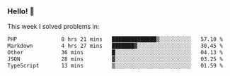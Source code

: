 ### Hello! 👋

This week I solved problems in:

<!--START_SECTION:waka-->

```txt
PHP              8 hrs 21 mins   ██████████████▒░░░░░░░░░░   57.10 %
Markdown         4 hrs 27 mins   ███████▓░░░░░░░░░░░░░░░░░   30.45 %
Other            36 mins         █░░░░░░░░░░░░░░░░░░░░░░░░   04.13 %
JSON             28 mins         ▓░░░░░░░░░░░░░░░░░░░░░░░░   03.25 %
TypeScript       13 mins         ▒░░░░░░░░░░░░░░░░░░░░░░░░   01.59 %
```

<!--END_SECTION:waka-->
